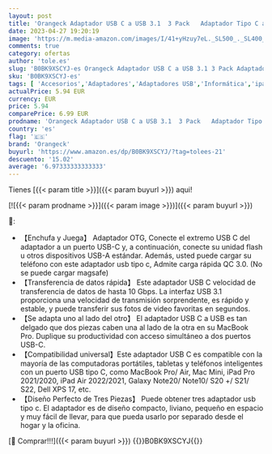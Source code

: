 ```yaml
---
layout: post
title: 'Orangeck Adaptador USB C a USB 3.1  3 Pack   Adaptador Tipo C a USB  OTG USB Tipo C Macho a USB A Hembra Compatible con MacBook Pro 2021  MacBook Air 2022  iPad Pro 2021 Samsung Galaxy S22/S21 Huawei'
date: 2023-04-27 19:20:19
image: 'https://m.media-amazon.com/images/I/41+yHzuy7eL._SL500_._SL400_.jpg'
comments: true
category: ofertas
author: 'tole.es'
slug: 'B0BK9XSCYJ-es Orangeck Adaptador USB C a USB 3.1 3 Pack Adaptador Tipo C...'
sku: 'B0BK9XSCYJ-es'
tags: [ 'Accesorios','Adaptadores','Adaptadores USB','Informática','ipad','orangeck','🇪🇸', ]
actualPrice: 5.94 EUR
currency: EUR
price: 5.94
comparePrice: 6.99 EUR
prodname: 'Orangeck Adaptador USB C a USB 3.1  3 Pack   Adaptador Tipo C a USB  OTG USB Tipo C Macho a USB A Hembra Compatible con MacBook Pro 2021  MacBook Air 2022  iPad Pro 2021 Samsung Galaxy S22/S21 Huawei'
country: 'es'
flag: '🇪🇸'
brand: 'Orangeck'
buyurl: 'https://www.amazon.es/dp/B0BK9XSCYJ/?tag=tolees-21'
descuento: '15.02'
average: '6.97333333333333'
---
```


Tienes [{{< param title >}}]({{< param buyurl >}}) aqui!

[![{{< param prodname >}}]({{< param image >}})]({{< param buyurl >}})

🔎:

- 【Enchufa y Juega】 Adaptador OTG, Conecte el extremo USB C del adaptador a un puerto USB-C y, a continuación, conecte su unidad flash u otros dispositivos USB-A estándar. Además, usted puede cargar su teléfono con este adaptador usb tipo c, Admite carga rápida QC 3.0. (No se puede cargar magsafe)
- 【Transferencia de datos rápida】 Este adaptador USB C velocidad de transferencia de datos de hasta 10 Gbps. La interfaz USB 3.1 proporciona una velocidad de transmisión sorprendente, es rápido y estable, y puede transferir sus fotos de video favoritas en segundos.
- 【Se adapta uno al lado del otro】 El adaptador USB C a USB es tan delgado que dos piezas caben una al lado de la otra en su MacBook Pro. Duplique su productividad con acceso simultáneo a dos puertos USB-C.
- 【Compatibilidad universal】Este adaptador USB C es compatible con la mayoría de las computadoras portátiles, tabletas y teléfonos inteligentes con un puerto USB tipo C, como MacBook Pro/ Air, Mac Mini, iPad Pro 2021/2020, iPad Air 2022/2021, Galaxy Note20/ Note10/ S20 +/ S21/ S22, Dell XPS 17, etc.
- 【Diseño Perfecto de Tres Piezas】 Puede obtener tres adaptador usb tipo c. El adaptador es de diseño compacto, liviano, pequeño en espacio y muy fácil de llevar, para que pueda usarlo por separado desde el hogar y la oficina.

[🛒 Comprar!!!]({{< param buyurl >}})
{{<world>}}B0BK9XSCYJ{{</world>}}
